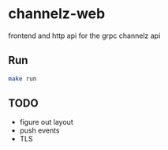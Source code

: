 # channelz-web

frontend and http api for the grpc channelz api

## Run

```bash
make run
```

## TODO

* figure out layout
* push events
* TLS
